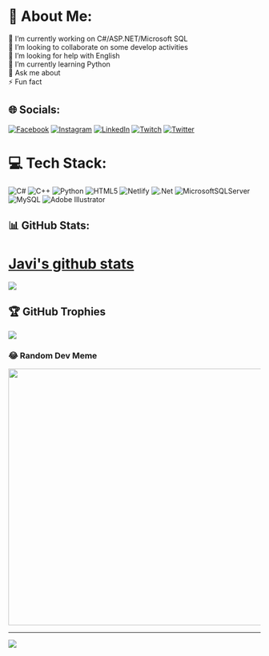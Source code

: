 # 💫 About Me:
🔭 I’m currently working on C#/ASP.NET/Microsoft SQL<br>👯 I’m looking to collaborate on some develop activities <br>🤝 I’m looking for help with English<br>🌱 I’m currently learning Python<br>💬 Ask me about<br>⚡ Fun fact


## 🌐 Socials:
[![Facebook](https://img.shields.io/badge/Facebook-%231877F2.svg?logo=Facebook&logoColor=white)](https://facebook.com/Javi505am) [![Instagram](https://img.shields.io/badge/Instagram-%23E4405F.svg?logo=Instagram&logoColor=white)](https://instagram.com/Javi505am) [![LinkedIn](https://img.shields.io/badge/LinkedIn-%230077B5.svg?logo=linkedin&logoColor=white)](https://linkedin.com/in/javier-villalvazo) [![Twitch](https://img.shields.io/badge/Twitch-%239146FF.svg?logo=Twitch&logoColor=white)](https://twitch.tv/javi505am) [![Twitter](https://img.shields.io/badge/Twitter-%231DA1F2.svg?logo=Twitter&logoColor=white)](https://twitter.com/javi505_am) 

# 💻 Tech Stack:
![C#](https://img.shields.io/badge/c%23-%23239120.svg?style=flat&logo=c-sharp&logoColor=white) ![C++](https://img.shields.io/badge/c++-%2300599C.svg?style=flat&logo=c%2B%2B&logoColor=white) ![Python](https://img.shields.io/badge/python-3670A0?style=flat&logo=python&logoColor=ffdd54) ![HTML5](https://img.shields.io/badge/html5-%23E34F26.svg?style=flat&logo=html5&logoColor=white) ![Netlify](https://img.shields.io/badge/netlify-%23000000.svg?style=flat&logo=netlify&logoColor=#00C7B7) ![.Net](https://img.shields.io/badge/.NET-5C2D91?style=flat&logo=.net&logoColor=white) ![MicrosoftSQLServer](https://img.shields.io/badge/Microsoft%20SQL%20Sever-CC2927?style=flat&logo=microsoft%20sql%20server&logoColor=white) ![MySQL](https://img.shields.io/badge/mysql-%2300f.svg?style=flat&logo=mysql&logoColor=white) ![Adobe Illustrator](https://img.shields.io/badge/adobeillustrator-%23FF9A00.svg?style=flat&logo=adobeillustrator&logoColor=white)
## 📊 GitHub Stats:
# [Javi's github stats](https://github-readme-stats.vercel.app/api?username=javi505amx)
![](https://github-readme-streak-stats.herokuapp.com/?user=javi505amx&theme=dark&hide_border=false)<br/>


## 🏆 GitHub Trophies
![](https://github-profile-trophy.vercel.app/?username=javi505amx&theme=monokai&no-frame=false&no-bg=true&margin-w=4)

### 😂 Random Dev Meme
<img src="https://random-memer.herokuapp.com/" width="512px"/>

---
[![](https://visitcount.itsvg.in/api?id=javi505amx&icon=0&color=0)](https://visitcount.itsvg.in)

<!-- Proudly created with GPRM ( https://gprm.itsvg.in ) -->
